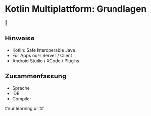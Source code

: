 # Kotlin Multiplattform: Grundlagen
📱

## Hinweise

- Kotlin: Safe Interoperable Java
- Für Apps oder Server / Client
- Android Studio / XCode / Plugins

## Zusammenfassung

- Sprache
- IDE
- Compiler


#nur learning unit#